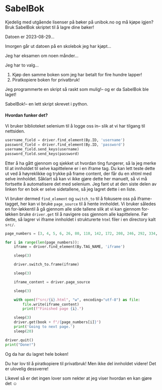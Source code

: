 # SabelBok
Kjedelig med utgående lisenser på bøker på unibok.no og må kjøpe igjen? Bruk SabelBok skriptet til å lagre dine bøker!

Datoen er 2023-08-29...

Imorgen går ut datoen på en skolebok jeg har kjøpt...

Jeg har eksamen om noen månder...

Jeg har to valg...

1. Kjøp den samme boken som jeg har betalt for fire hundre lapper!
2. Piratkopiere boken for privatbruk!

Jeg programmerte en skript så raskt som mulig!– og er da SabelBok ble laget!

SabelBok!– en lett skript skrevet i python. 

#### Hvordan funker det?

Vi bruker biblioteket selenium til å logge oss in– slik at vi har tilgang til nettsiden.


```python
username_field = driver.find_element(By.ID, 'username')
password_field = driver.find_element(By.ID, 'password')
username_field.send_keys(username)
password_field.send_keys(password)
```

Etter å ha gått gjennom og sjekket ut hvordan ting fungerer, så la jeg merke til at innholdet til selve kapittelene er i en iframe tag. Du kan lett teste dette ut ved å høyreklikke og trykke på frame content, der får du en xhtml med selve innholdet. Såklart så kan vi ikke gjøre dette her manuelt, så vi må fortsette å automatisere det med selenium. Jeg fant ut at den siste delen av linken for en bok er selve sidetallene, så jeg lagret dette i en liste.

Vi bruker dermed `find_element` og `switch_to` til å fokusere oss på iframe-tagget, her kan vi bruke `page_source` til å hente innholdet. Vi bruker således en for-løkkentil å gå gjennom alle side tallene slik at vi kan gjennom for-løkken bruke `driver.get` til å navigere oss gjennom alle kapittelene. Før dette, så lagrer vi iframe innholdet i strukturerte `html` filer i en directory kalt `src/`.

```python
page_numbers = [3, 4, 5, 6, 26, 80, 110, 142, 172, 208, 246, 292, 334, 370, 373]

for i in range(len(page_numbers)):
    iframe = driver.find_element(By.TAG_NAME, 'iframe')

    sleep(3)

    driver.switch_to.frame(iframe)

    sleep(3)

    iframe_content = driver.page_source

    sleep(3)

    with open(f"src/{i}.html", "w", encoding="utf-8") as file: 
        file.write(iframe_content)
        print(f"Finished page {i}.")

    sleep(3)
    driver.get(book + f"/{page_numbers[i]}")
    print('Going to next page.')
    sleep(20)

driver.quit()
print("Done!")
```

Og da har du lagret hele boken! 

Du har lov til å piratkopiere til privatbruk! Men ikke del innholdet videre! Det er ulovelig dessverre! 

Likevel så er det ingen lover som nekter at jeg viser hvordan en kan gjøre det ☺️
